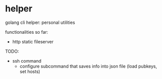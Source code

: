# helper

golang cli helper: personal utilities

functionalities so far:

* http static fileserver

TODO:

* ssh command
  * configure subcommand that saves info into json file (load pubkeys, set hosts)

